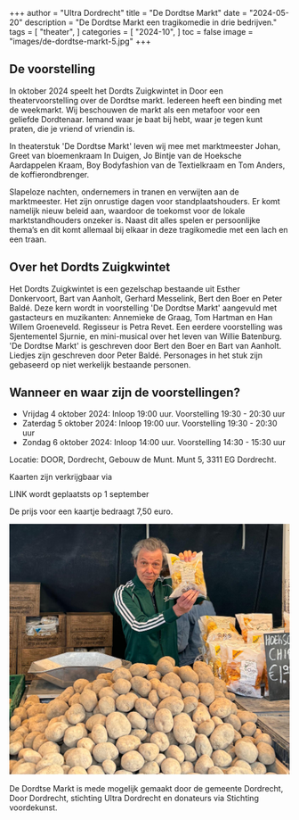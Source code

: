 +++
author = "Ultra Dordrecht"
title = "De Dordtse Markt"
date = "2024-05-20"
description = "De Dordtse Markt een tragikomedie in drie bedrijven."
tags = [
    "theater",
]
categories = [
    "2024-10",
]
toc = false
image = "images/de-dordtse-markt-5.jpg"
+++

## De voorstelling

In oktober 2024 speelt het Dordts Zuigkwintet in Door een theatervoorstelling over de Dordtse markt. Iedereen heeft een binding met de weekmarkt. Wij beschouwen de markt als een metafoor voor een geliefde Dordtenaar. Iemand waar je baat bij hebt, waar je tegen kunt praten, die je vriend of vriendin is.

In theaterstuk 'De Dordtse Markt' leven wij mee met marktmeester Johan, Greet van bloemenkraam In Duigen, Jo Bintje van de Hoeksche Aardappelen Kraam, Boy Bodyfashion van de Textielkraam en Tom Anders, de koffierondbrenger.

Slapeloze nachten, ondernemers in tranen en verwijten aan de marktmeester. Het zijn onrustige dagen voor standplaatshouders. Er komt namelijk nieuw beleid aan, waardoor de toekomst voor de lokale marktstandhouders onzeker is. Naast dit alles spelen er persoonlijke thema’s en dit komt allemaal bij elkaar in deze tragikomedie met een lach en een traan.

## Over het Dordts Zuigkwintet

Het Dordts Zuigkwintet is een gezelschap bestaande uit Esther Donkervoort, Bart van Aanholt, Gerhard Messelink, Bert den Boer en Peter Baldé. Deze kern wordt in voorstelling 'De Dordtse Markt' aangevuld met gastacteurs en muzikanten: Annemieke de Graag, Tom Hartman en Han Willem Groeneveld. Regisseur is Petra Revet. Een eerdere voorstelling was Sjentementel Sjurnie, en mini-musical over het leven van Willie Batenburg. 'De Dordtse Markt' is geschreven door Bert den Boer en Bart van Aanholt. Liedjes zijn geschreven door Peter Baldé. Personages in het stuk zijn gebaseerd op niet werkelijk bestaande personen.  

## Wanneer en waar zijn de voorstellingen?

- Vrijdag 4 oktober 2024: Inloop 19:00 uur. Voorstelling 19:30 - 20:30 uur
- Zaterdag 5 oktober 2024: Inloop 19:00 uur. Voorstelling 19:30 - 20:30 uur
- Zondag 6 oktober 2024: Inloop 14:00 uur. Voorstelling 14:30 - 15:30 uur

Locatie: DOOR, Dordrecht, Gebouw de Munt. Munt 5, 3311 EG  Dordrecht.

Kaarten zijn verkrijgbaar via

LINK wordt geplaatsts op 1 september

De prijs voor een kaartje bedraagt 7,50 euro.

![Photo by Elmo Kuiters](./images/de-dordtse-markt-14.jpg "Photo by Elmo Kuiters")

De Dordtse Markt is mede mogelijk gemaakt door de gemeente Dordrecht, Door Dordrecht, stichting Ultra Dordrecht en donateurs via Stichting voordekunst.
